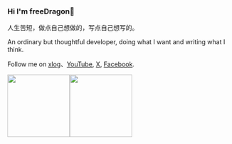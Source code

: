 ### Hi I'm freeDragon🌠

人生苦短，做点自己想做的，写点自己想写的。

An ordinary but thoughtful developer, doing what I want and writing what I think.

Follow me on <a href="https://freedragon.xlog.app" target="_blank" rel="noopener">xlog</a>、<a href="https://www.youtube.com/channel/UCWF6d8_ejMEUlmq0iHUyfdw" target="_blank" rel="noopener">YouTube</a>, <a href="https://twitter.com/SolitaryDragon" target="_blank" rel="noopener">X</a>, <a href="https://www.facebook.com/me.freeDragon" target="_blank" rel="noopener">Facebook</a>.

<img align="" height="140px" src="https://github-readme-stats.vercel.app/api?username=starsline&hide_title=true&hide_border=true&show_icons=true&line_height=21&bg_color=0,EC6C6C,FFD479,FFFC79,73FA79&theme=graywhite&locale=cn" /><img align="" height="140px" src="https://github-readme-stats.vercel.app/api/top-langs/?username=starsline&hide_title=true&hide_border=true&layout=compact&bg_color=0,73FA79,73FDFF,D783FF&theme=graywhite&locale=cn" />
